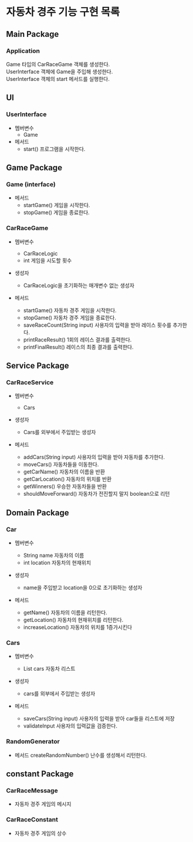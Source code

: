 # 자동차 경주 기능 구현 목록

## Main Package

### Application
Game 타입의 CarRaceGame 객체를 생성한다.<br>
UserInterface 객체에 Game을 주입해 생성한다.<br>
UserInterface 객체의 start 메서드를 실행한다.

## UI

### UserInterface
- 멤버변수
  - Game
- 메서드
  - start() 프로그램을 시작한다.

## Game Package

### Game (interface)
- 메서드
  - startGame() 게임을 시작한다.
  - stopGame() 게임을 종료한다.

### CarRaceGame
- 멤버변수
  - CarRaceLogic
  - int 게임을 시도할 횟수

- 생성자
  - CarRaceLogic을 초기화하는 매개변수 없는 생성자
  
- 메서드
  - startGame() 자동차 경주 게임을 시작한다.
  - stopGame() 자동차 경주 게임을 종료한다.
  - saveRaceCount(String input) 사용자의 입력을 받아 레이스 횟수를 추가한다.
  - printRaceResult() 1회의 레이스 결과를 출력한다.
  - printFinalResult() 레이스의 최종 결과를 출력한다.

## Service Package

### CarRaceService
- 멤버변수
  - Cars

- 생성자
  - Cars를 외부에서 주입받는 생성자

- 메서드
  - addCars(String input) 사용자의 입력을 받아 자동차를 추가한다.
  - moveCars() 자동차들을 이동한다.
  - getCarName() 자동차의 이름을 반환
  - getCarLocation() 자동차의 위치를 반환
  - getWinners() 우승한 자동차들을 반환
  - shouldMoveForward() 자동차가 전진할지 말지 boolean으로 리턴


## Domain Package
### Car
- 멤버변수
  - String name 자동차의 이름
  - int location 자동차의 현재위치

- 생성자
  - name을 주입받고 location을 0으로 초기화하는 생성자

- 메서드
  - getName() 자동차의 이름을 리턴한다.
  - getLocation() 자동차의 현재위치를 리턴한다.
  - increaseLocation() 자동차의 위치를 1증가시킨다

### Cars
- 멤버변수
  - List<Car> cars 자동차 리스트

- 생성자
  - cars를 외부에서 주입받는 생성자

- 메서드
  - saveCars(String input) 사용자의 입력을 받아 car들을 리스트에 저장
  - validateInput 사용자의 입력값을 검증한다.

### RandomGenerator
- 메서드
  createRandomNumber() 난수를 생성해서 리턴한다.

## constant Package

### CarRaceMessage
- 자동차 경주 게임의 메시지

### CarRaceConstant
- 자동차 경주 게임의 상수